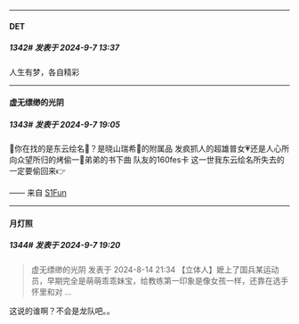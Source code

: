 ﻿
*****

####  DET  
##### 1342#       发表于 2024-9-7 13:37

人生有梦，各自精彩


*****

####  虚无缥缈的光阴  
##### 1343#       发表于 2024-9-7 19:05

🎨你在找的是东云绘名🎨？是晓山瑞希🎀的附属品 发疯抓人的超雄普女💗还是人心所向众望所归的烤偷一🥱弟弟的书下曲 队友的160fes卡 这一世我东云绘名所失去的一定要偷回来👉 ​

—— 来自 [S1Fun](https://s1fun.koalcat.com)


*****

####  月灯照  
##### 1344#       发表于 2024-9-7 19:20

<blockquote>虚无缥缈的光阴 发表于 2024-8-14 21:34
【立体人】嬷上了国兵某运动员，早期完全是萌萌乖乖妹宝，给教练第一印象是像女孩一样，还靠在选手怀里和对 ...</blockquote>
这说的谁啊？不会是龙队吧。。

